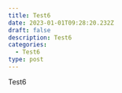 ```yaml
---
title: Test6
date: 2023-01-01T09:28:20.232Z
draft: false
description: Test6
categories:
  - Test6
type: post
---
```

 Test6